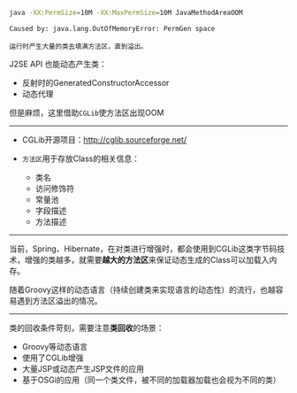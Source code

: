 ```bash
java -XX:PermSize=10M -XX:MaxPermSize=10M JavaMethodAreaOOM
```

```bash
Caused by: java.lang.OutOfMemoryError: PermGen space
```

`运行时产生大量的类去填满方法区，直到溢出。`

J2SE API 也能动态产生类：

- 反射时的GeneratedConstructorAccessor
- 动态代理

但是麻烦，这里借助`CGLib`使方法区出现OOM

---

- CGLib开源项目：http://cglib.sourceforge.net/

- `方法区`用于存放Class的相关信息：
  - 类名
  - 访问修饰符
  - 常量池
  - 字段描述
  - 方法描述

---

当前，Spring、Hibernate，在对类进行增强时，都会使用到CGLib这类字节码技术，增强的类越多，就需要**越大的方法区**来保证动态生成的Class可以加载入内存。

随着Groovy这样的动态语言（持续创建类来实现语言的动态性）的流行，也越容易遇到方法区溢出的情况。

---

类的回收条件苛刻，需要注意**类回收**的场景：

- Groovy等动态语言
- 使用了CGLib增强
- 大量JSP或动态产生JSP文件的应用
- 基于OSGi的应用（同一个类文件，被不同的加载器加载也会视为不同的类）